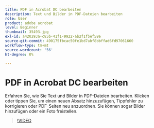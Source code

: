 ```yaml
---
title: PDF in Acrobat DC bearbeiten
description: Text und Bilder in PDF-Dateien bearbeiten
role: User
product: adobe acrobat
level: Beginner
thumbnail: 35493.jpg
exl-id: a420293a-c85b-41f1-9922-ab2f1fbef58e
source-git-commit: 490175fbcac50fe1bd7abf8bbffad6fd97061660
workflow-type: tm+mt
source-wordcount: '56'
ht-degree: 0%

---
```


# PDF in Acrobat DC bearbeiten

Erfahren Sie, wie Sie Text und Bilder in PDF-Dateien bearbeiten. Klicken oder tippen Sie, um einen neuen Absatz hinzuzufügen, Tippfehler zu korrigieren oder PDF-Seiten neu anzuordnen. Sie können sogar Bilder hinzufügen oder ein Foto freistellen.

>[!VIDEO](https://video.tv.adobe.com/v/35493?hidetitle=true)
